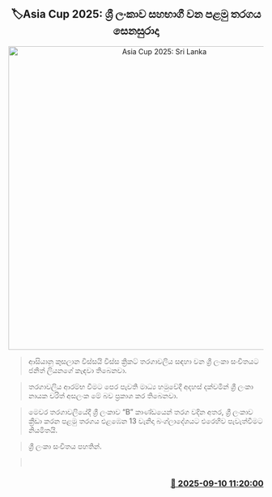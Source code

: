 <p align='center'><b><h2 align='center' title='Asia Cup 2025: Sri Lanka's first match on Saturday'>🏷Asia Cup 2025: ශ්‍රී ලංකාව සහභාගී වන පළමු තරගය සෙනසුරාදා</h2></b></p>
<p align='center'><img src='https://helakuru.sgp1.cdn.digitaloceanspaces.com/esana/images/lib/srilanka-odi-tem-new.jpg' width='600' alt='Asia Cup 2025: Sri Lanka's first match on Saturday'></p>

> ආසියානු කුසලාන විස්සයි විස්ස ක්‍රිකට් තරගාවලිය සඳහා වන ශ්‍රී ලංකා සංචිතයට ජනිත් ලියනගේ කැඳවා තිබෙනවා.

> තරගාවලිය ආරම්භ වීමට පෙර පැවති මාධ්‍ය හමුවේදී අදහස් දක්වමින් ශ්‍රී ලංකා නායක චරිත් අසලංක මේ බව ප්‍රකාශ කර තිබෙනවා.

> මෙවර තරගාවලියේදී ශ්‍රී ලංකාව “B” කාණ්ඩයෙන් තරග වදින අතර, ශ්‍රී ලංකාව ක්‍රීඩා කරන පළමු තරගය එළඹෙන 13 වැනිදා බංග්ලාදේශයට එරෙහිව පැවැත්වීමට නියමිතයි.

> ශ්‍රී ලංකා සංචිතය පහතින්.

>  



<h3 align='right'><a href='https://www.helakuru.lk/esana/p/113485/'>📅 2025-09-10 11:20:00</a></h3>
